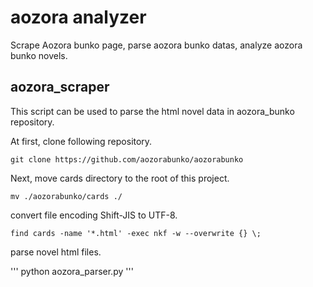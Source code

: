 # aozora analyzer
Scrape Aozora bunko page, parse aozora bunko datas, analyze aozora bunko novels.


## aozora_scraper
This script can be used to parse the html novel data in aozora_bunko repository.

At first, clone following repository.

```
git clone https://github.com/aozorabunko/aozorabunko
```

Next, move cards directory to the root of this project.

```
mv ./aozorabunko/cards ./
```

convert file encoding Shift-JIS to UTF-8.

```
find cards -name '*.html' -exec nkf -w --overwrite {} \; 
```

parse novel html files.

'''
python aozora_parser.py
'''